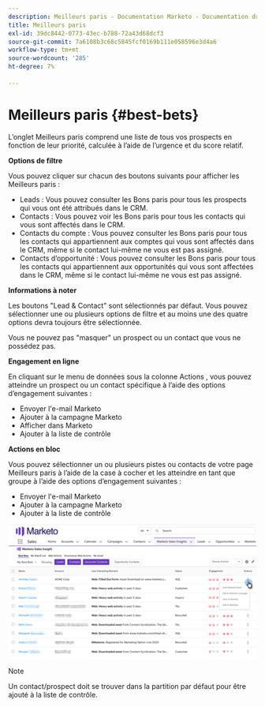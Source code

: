 ```yaml
---
description: Meilleurs paris - Documentation Marketo - Documentation du produit
title: Meilleurs paris
exl-id: 39dc8442-0773-43ec-b788-72a43d68dcf3
source-git-commit: 7a6108b3c68c5845fcf0169b111e058596e3d4a6
workflow-type: tm+mt
source-wordcount: '285'
ht-degree: 7%

---
```


# Meilleurs paris {#best-bets}

L’onglet Meilleurs paris comprend une liste de tous vos prospects en fonction de leur priorité, calculée à l’aide de l’urgence et du score relatif.

**Options de filtre**

Vous pouvez cliquer sur chacun des boutons suivants pour afficher les Meilleurs paris :

* Leads : Vous pouvez consulter les Bons paris pour tous les prospects qui vous ont été attribués dans le CRM.
* Contacts : Vous pouvez voir les Bons paris pour tous les contacts qui vous sont affectés dans le CRM.
* Contacts du compte : Vous pouvez consulter les Bons paris pour tous les contacts qui appartiennent aux comptes qui vous sont affectés dans le CRM, même si le contact lui-même ne vous est pas assigné.
* Contacts d’opportunité : Vous pouvez consulter les Bons paris pour tous les contacts qui appartiennent aux opportunités qui vous sont affectées dans le CRM, même si le contact lui-même ne vous est pas assigné.

**Informations à noter**

Les boutons &quot;Lead &amp; Contact&quot; sont sélectionnés par défaut. Vous pouvez sélectionner une ou plusieurs options de filtre et au moins une des quatre options devra toujours être sélectionnée.

Vous ne pouvez pas &quot;masquer&quot; un prospect ou un contact que vous ne possédez pas.

**Engagement en ligne**

En cliquant sur le menu de données sous la colonne Actions , vous pouvez atteindre un prospect ou un contact spécifique à l’aide des options d’engagement suivantes :

* Envoyer l&#39;e-mail Marketo
* Ajouter à la campagne Marketo
* Afficher dans Marketo
* Ajouter à la liste de contrôle

**Actions en bloc**

Vous pouvez sélectionner un ou plusieurs pistes ou contacts de votre page Meilleurs paris à l’aide de la case à cocher et les atteindre en tant que groupe à l’aide des options d’engagement suivantes :

* Envoyer l&#39;e-mail Marketo
* Ajouter à la campagne Marketo
* Ajouter à la liste de contrôle

![](assets/best-bets-1.png)

>[!NOTE]
>
>Un contact/prospect doit se trouver dans la partition par défaut pour être ajouté à la liste de contrôle.
